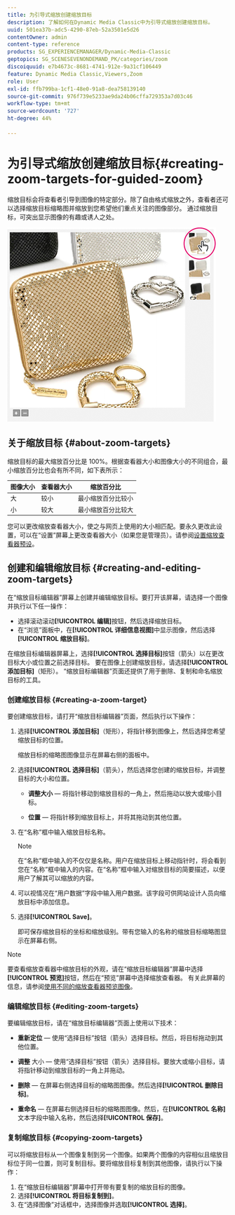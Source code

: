 ```yaml
---
title: 为引导式缩放创建缩放目标
description: 了解如何在Dynamic Media Classic中为引导式缩放创建缩放目标。
uuid: 501ea37b-adc5-4290-87eb-52a3501e5d26
contentOwner: admin
content-type: reference
products: SG_EXPERIENCEMANAGER/Dynamic-Media-Classic
geptopics: SG_SCENESEVENONDEMAND_PK/categories/zoom
discoiquuid: e7b4673c-8681-4741-912e-9a31cf106449
feature: Dynamic Media Classic,Viewers,Zoom
role: User
exl-id: ffb799ba-1cf1-48e0-91a8-dea758139140
source-git-commit: 976f739e5233ae9da24b06cffa729353a7d03c46
workflow-type: tm+mt
source-wordcount: '727'
ht-degree: 44%

---
```


# 为引导式缩放创建缩放目标{#creating-zoom-targets-for-guided-zoom}

缩放目标会将查看者引导到图像的特定部分。除了自由格式缩放之外，查看者还可以选择缩放目标缩略图并缩放到您希望他们重点关注的图像部分。 通过缩放目标，可突出显示图像的有趣或诱人之处。

![为引导式缩放创建缩放目标](/help/assets/zo_guided_zoom.png)

## 关于缩放目标 {#about-zoom-targets}

缩放目标的最大缩放百分比是 100%。根据查看器大小和图像大小的不同组合，最小缩放百分比也会有所不同，如下表所示：

| 图像大小 | 查看器大小 | 缩放百分比 |
| --- | --- | --- |
| 大 | 较小 | 最小缩放百分比较小 |
| 小 | 较大 | 最小缩放百分比较大 |

您可以更改缩放查看器大小，使之与网页上使用的大小相匹配。要永久更改此设置，可以在“设置”屏幕上更改查看器大小（如果您是管理员）。请参阅[设置缩放查看器预设](setting-zoom-viewer-presets.md#setting_up_zoom_viewer_presets)。

## 创建和编辑缩放目标 {#creating-and-editing-zoom-targets}

在“缩放目标编辑器”屏幕上创建并编辑缩放目标。要打开该屏幕，请选择一个图像并执行以下任一操作：

* 选择滚动滚动&#x200B;**[!UICONTROL 编辑]**&#x200B;按钮，然后选择缩放目标。
* 在“浏览”面板中，在&#x200B;**[!UICONTROL 详细信息视图]**&#x200B;中显示图像，然后选择&#x200B;**[!UICONTROL 缩放目标]**。

在缩放目标编辑器屏幕上，选择&#x200B;**[!UICONTROL 选择目标]**&#x200B;按钮（箭头）以在更改目标大小或位置之前选择目标。 要在图像上创建缩放目标，请选择&#x200B;**[!UICONTROL 添加目标]**（矩形）。 “缩放目标编辑器”页面还提供了用于删除、复制和命名缩放目标的工具。

### 创建缩放目标 {#creating-a-zoom-target}

要创建缩放目标，请打开“缩放目标编辑器”页面，然后执行以下操作：

1. 选择&#x200B;**[!UICONTROL 添加目标]**（矩形），将指针移到图像上，然后选择您希望缩放目标的位置。

   缩放目标的缩略图图像显示在屏幕右侧的面板中。

1. 选择&#x200B;**[!UICONTROL 选择目标]**（箭头），然后选择您创建的缩放目标，并调整目标的大小和位置。

   * **调整大小**  — 将指针移动到缩放目标的一角上，然后拖动以放大或缩小目标。

   * **位置**  — 将指针移到缩放目标上，并将其拖动到其他位置。

1. 在“名称”框中输入缩放目标名称。

   >[!NOTE]
   >
   >在“名称”框中输入的不仅仅是名称。用户在缩放目标上移动指针时，将会看到您在“名称”框中输入的内容。在“名称”框中输入对缩放目标的简要描述，以便用户了解其可以缩放的内容。

1. 可以视情况在“用户数据”字段中输入用户数据。该字段可供网站设计人员向缩放目标中添加信息。
1. 选择&#x200B;**[!UICONTROL Save]**。

   即可保存缩放目标的坐标和缩放级别。带有您输入的名称的缩放目标缩略图显示在屏幕右侧。

>[!NOTE]
>
>要查看缩放查看器中缩放目标的外观，请在“缩放目标编辑器”屏幕中选择&#x200B;**[!UICONTROL 预览]**&#x200B;按钮，然后在“预览”屏幕中选择缩放查看器。 有关此屏幕的信息，请参阅[使用不同的缩放查看器预览图像](previewing-image-assets-different-zoom.md#previewing_image_assets_with_different_zoom_viewers)。

### 编辑缩放目标 {#editing-zoom-targets}

要编辑缩放目标，请在“缩放目标编辑器”页面上使用以下技术：

* **重新定位**  — 使用“选择目标”按钮（箭头）选择目标。然后，将目标拖动到其他位置。

* **调整** 大小 — 使用“选择目标”按钮（箭头）选择目标。要放大或缩小目标，请将指针移动到缩放目标的一角上并拖动。

* **删除**  — 在屏幕右侧选择目标的缩略图图像。然后选择&#x200B;**[!UICONTROL 删除目标]**。

* **重命名**  — 在屏幕右侧选择目标的缩略图图像。然后，在&#x200B;**[!UICONTROL 名称]**&#x200B;文本字段中输入名称，然后选择&#x200B;**[!UICONTROL 保存]**。

### 复制缩放目标 {#copying-zoom-targets}

可以将缩放目标从一个图像复制到另一个图像。如果两个图像的内容相似且缩放目标位于同一位置，则可复制目标。要将缩放目标复制到其他图像，请执行以下操作：

1. 在“缩放目标编辑器”屏幕中打开带有要复制的缩放目标的图像。
1. 选择&#x200B;**[!UICONTROL 将目标复制到]**。
1. 在“选择图像”对话框中，选择图像并选取&#x200B;**[!UICONTROL 选择]**。
